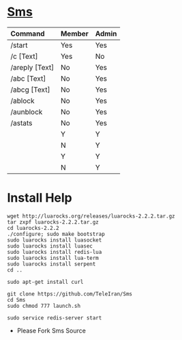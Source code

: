 # [Sms](https://telegram.me/TeleIranTeam)




| Command | Member | Admin |
|:--------|:--------|:-------------|
| /start | Yes | Yes |
| /c [Text] | Yes | No |
| /areply [Text] | No | Yes |
| /abc [Text] | No | Yes |
| /abcg [Text] | No | Yes |
| /ablock | No | Yes |
| /aunblock | No | Yes |
| /astats | No | Yes |
|   | Y | Y |
|   | N | Y |
|   | Y | Y |
|   | N | Y |




# Install Help

```
wget http://luarocks.org/releases/luarocks-2.2.2.tar.gz
tar zxpf luarocks-2.2.2.tar.gz
cd luarocks-2.2.2
./configure; sudo make bootstrap
sudo luarocks install luasocket
sudo luarocks install luasec
sudo luarocks install redis-lua
sudo luarocks install lua-term
sudo luarocks install serpent
cd ..
```
```
sudo apt-get install curl
```
```
git clone https://github.com/TeleIran/Sms
cd Sms
sudo chmod 777 launch.sh
```
```
sudo service redis-server start
```

*   Please Fork Sms Source
